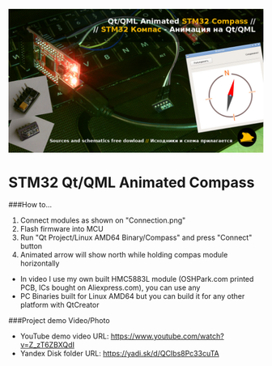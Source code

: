 [![Qt/QML Animated STM32 Compass - Youtube](./cover.jpg)](https://www.youtube.com/watch?v=Z_zT6ZBXQdI)

# STM32 Qt/QML Animated Compass

###How to...
1. Connect modules as shown on "Connection.png"
2. Flash firmware into MCU
3. Run "Qt Project/Linux AMD64 Binary/Compass" and press "Connect" button
4. Animated arrow will show north while holding compas module horizontally


- In video I use my own built HMC5883L module (OSHPark.com printed PCB, ICs bought on Aliexpress.com), you can use any
- PC Binaries built for Linux AMD64 but you can build it for any other platform with QtCreator

###Project demo Video/Photo
- YouTube demo video URL: https://www.youtube.com/watch?v=Z_zT6ZBXQdI
- Yandex Disk folder URL: https://yadi.sk/d/QCIbs8Pc33cuTA
